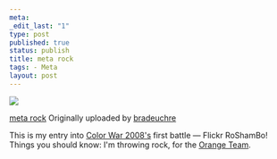 ```yaml
--- 
meta: 
_edit_last: "1" 
type: post 
published: true 
status: publish 
title: meta rock 
tags: - Meta 
layout: post 
--- 
```


[![](http://farm4.static.flickr.com/3042/2353464450_702d40e907_m.jpg)](http://www.flickr.com/photos/45555266@N00/2353464450/) 

[meta rock](http://www.flickr.com/photos/45555266@N00/2353464450/) Originally uploaded by [bradeuchre](http://www.flickr.com/people/45555266@N00/)

This is my entry into [Color War 2008's](http://www.colorwar2008.com) first battle — Flickr RoShamBo! Things you should know: I'm throwing rock, for the [Orange Team](http://www.twitter.com/orangeteam).